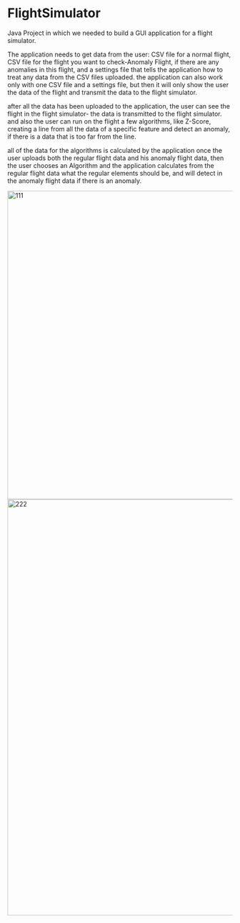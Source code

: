 # FlightSimulator

Java Project in which we needed to build a GUI application for a flight simulator.

The application needs to get data from the user: 
CSV file for a normal flight, CSV file for the flight you want to check-Anomaly Flight, if there are any anomalies in this flight, and a settings file that tells the application how to treat any data from the CSV files uploaded.
the application can also work only with one CSV file and a settings file, but then it will only show the user the data of the flight and transmit the data to the flight simulator.

after all the data has been uploaded to the application, the user can see the flight in the flight simulator- the data is transmitted to the flight simulator.
and also the user can run on the flight a few algorithms, like Z-Score, creating a line from all the data of a specific feature and detect an anomaly, if there is a data that is too far from the line.

all of the data for the algorithms is calculated by the application once the user uploads both the regular flight data and his anomaly flight data, then the user chooses an Algorithm and the application calculates from the regular flight data what the regular elements should be, and will detect in the anomaly flight data if there is an anomaly.


<img width="691" alt="111" src="https://user-images.githubusercontent.com/76865620/127180075-a619d1ab-ddbd-4aa5-8a8f-76085e59beab.png">
<img width="932" alt="222" src="https://user-images.githubusercontent.com/76865620/127180092-4453e051-d6aa-4c32-8c64-c41ca1f61993.png">
